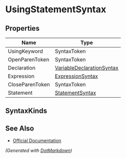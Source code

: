 # UsingStatementSyntax

## Properties

| Name            | Type                                                      |
| --------------- | --------------------------------------------------------- |
| UsingKeyword    | SyntaxToken                                               |
| OpenParenToken  | SyntaxToken                                               |
| Declaration     | [VariableDeclarationSyntax](VariableDeclarationSyntax.md) |
| Expression      | [ExpressionSyntax](ExpressionSyntax.md)                   |
| CloseParenToken | SyntaxToken                                               |
| Statement       | [StatementSyntax](StatementSyntax.md)                     |

## SyntaxKinds

## See Also

* [Official Documentation](https://docs.microsoft.com/en-us/dotnet/api/microsoft.codeanalysis.csharp.syntax.usingstatementsyntax)


*\(Generated with [DotMarkdown](http://github.com/JosefPihrt/DotMarkdown)\)*